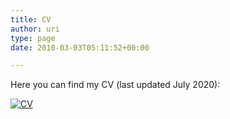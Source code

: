 ```yaml
---
title: CV
author: uri
type: page
date: 2010-03-03T05:11:52+00:00

---
```

Here you can find my CV (last updated July 2020):

[<img src="/wp-content/uploads/2020/09/cv-small.png" title="CV"  class="img-thumbnail" >](https://ccrma.stanford.edu/~urinieto/cv.pdf)


